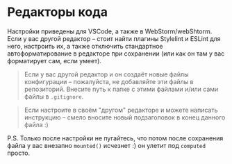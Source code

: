 # Редакторы кода

Настройки приведены для VSCode, а также в WebStorm/webShtorm. Если у вас другой редактор – стоит найти плагины Stylelint и ESLint для него, настроить их, а также отключить стандартное автоформатирование в редакторе при сохранении (или как он там у вас форматирует сам, если умеет).

> Если у вас другой редактор и он создаёт новые файлы конфигурации – пожалуйста, не добавляйте эти файлы в репозиторий. Внесите путь к папке с этими файлами и/или сами файлы в `.gitignore`.

> Если настроите в своём "другом" редакторе и можете написать инструкцию – смело вносите новый подзаголовок в конец данного файла :)

P.S. Только после настройки не пугайтесь, что потом после сохранения файла у вас внезапно `mounted()` исчезнет :) он улетит под `computed` просто.

